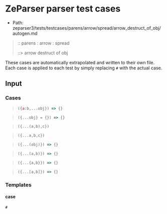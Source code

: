 # ZeParser parser test cases

- Path: zeparser3/tests/testcases/parens/arrow/spread/arrow_destruct_of_obj/autogen.md

> :: parens : arrow : spread
>
> ::> arrow destruct of obj

These cases are automatically extrapolated and written to their own file.
Each case is applied to each test by simply replacing `#` with the actual case.

## Input

### Cases

> `````js
> ({a:b,...obj}) => {}
> `````

> `````js
> ({...obj} = {}) => {}
> `````

> `````js
> ({...(a,b),c})
> `````

> `````js
> ({...a,b,c})
> `````

> `````js
> ({...(obj)}) => {}
> `````

> `````js
> ({...(a,b)}) => {}
> `````

> `````js
> ({...{a,b}}) => {}
> `````

> `````js
> ({...[a,b]}) => {}
> `````

### Templates

#### case

`````js
#
`````

